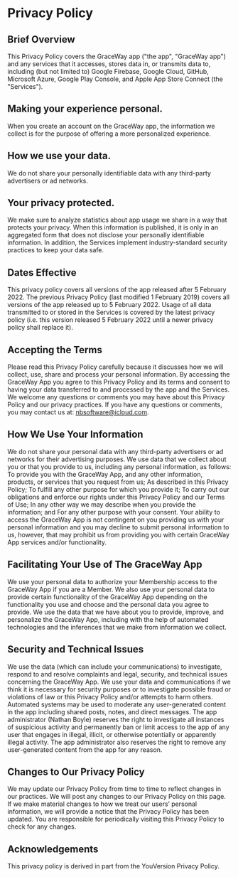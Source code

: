 # Privacy Policy

## Brief Overview
This Privacy Policy covers the GraceWay app ("the app", "GraceWay app") and any services that it accesses, stores data in, or transmits data to, including (but not limited to) Google Firebase, Google Cloud, GitHub, Microsoft Azure, Google Play Console, and Apple App Store Connect (the "Services").

## Making your experience personal.
When you create an account on the GraceWay app, the information we collect is for the purpose of offering a more personalized experience.

## How we use your data.
We do not share your personally identifiable data with any third-party advertisers or ad networks.

## Your privacy protected.
We make sure to analyze statistics about app usage we share in a way that protects your privacy. When this information is published, it is only in an aggregated form that does not disclose your personally identifiable information. In addition, the Services implement industry-standard security practices to keep your data safe.

## Dates Effective
This privacy policy covers all versions of the app released after 5 February 2022. The previous Privacy Policy (last modified 1 February 2019) covers all versions of the app released up to 5 February 2022. Usage of all data transmitted to or stored in the Services is covered by the latest privacy policy (i.e. this version released 5 February 2022 until a newer privacy policy shall replace it).

## Accepting the Terms
Please read this Privacy Policy carefully because it discusses how we will collect, use, share and process your personal information. By accessing the GraceWay App you agree to this Privacy Policy and its terms and consent to having your data transferred to and processed by the app and the Services.
We welcome any questions or comments you may have about this Privacy Policy and our privacy practices. If you have any questions or comments, you may contact us at: nbsoftware@icloud.com.

## How We Use Your Information
We do not share your personal data with any third-party advertisers or ad networks for their advertising purposes. We use data that we collect about you or that you provide to us, including any personal information, as follows:
To provide you with the GraceWay App, and any other information, products, or services that you request from us;
As described in this Privacy Policy;
To fulfill any other purpose for which you provide it;
To carry out our obligations and enforce our rights under this Privacy Policy and our Terms of Use;
In any other way we may describe when you provide the information; and
For any other purpose with your consent.
Your ability to access the GraceWay App is not contingent on you providing us with your personal information and you may decline to submit personal information to us, however, that may prohibit us from providing you with certain GraceWay App services and/or functionality.

## Facilitating Your Use of The GraceWay App
We use your personal data to authorize your Membership access to the GraceWay App if you are a Member. We also use your personal data to provide certain functionality of the GraceWay App depending on the functionality you use and choose and the personal data you agree to provide. We use the data that we have about you to provide, improve, and personalize the GraceWay App, including with the help of automated technologies and the inferences that we make from information we collect. 

## Security and Technical Issues
We use the data (which can include your communications) to investigate, respond to and resolve complaints and legal, security, and technical issues concerning the GraceWay App. We use your data and communications if we think it is necessary for security purposes or to investigate possible fraud or violations of law or this Privacy Policy and/or attempts to harm others. Automated systems may be used to moderate any user-generated content in the app including shared posts, notes, and direct messages. The app administrator (Nathan Boyle) reserves the right to investigate all instances of suspicious activity and permanently ban or limit access to the app of any user that engages in illegal, illicit, or otherwise potentially or apparently illegal activity. The app administrator also reserves the right to remove any user-generated content from the app for any reason.

## Changes to Our Privacy Policy
We may update our Privacy Policy from time to time to reflect changes in our practices. We will post any changes to our Privacy Policy on this page. If we make material changes to how we treat our users’ personal information, we will provide a notice that the Privacy Policy has been updated. You are responsible for periodically visiting this Privacy Policy to check for any changes.

## Acknowledgements
This privacy policy is derived in part from the YouVersion Privacy Policy.
